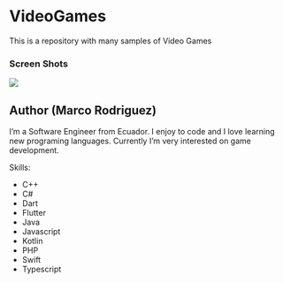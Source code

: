 # VideoGames
This is a repository with many samples of Video Games

### Screen Shots

![](https://github.com/marcorod94/libgdx-flappy-demo/blob/master/media/demo.gif)


## Author (Marco Rodriguez)
I’m a Software Engineer from Ecuador. I enjoy to code and I love learning new programing languages. Currently I’m very interested on game development.

Skills:

- C++
- C#
- Dart
- Flutter
- Java
- Javascript
- Kotlin
- PHP
- Swift
- Typescript